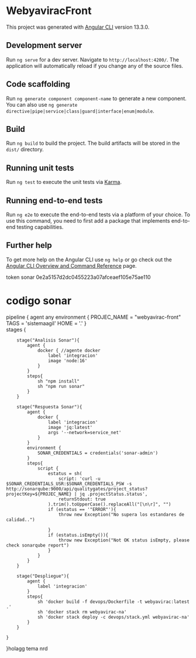 # WebyaviracFront

This project was generated with [Angular CLI](https://github.com/angular/angular-cli) version 13.3.0.

## Development server

Run `ng serve` for a dev server. Navigate to `http://localhost:4200/`. The application will automatically reload if you change any of the source files.

## Code scaffolding

Run `ng generate component component-name` to generate a new component. You can also use `ng generate directive|pipe|service|class|guard|interface|enum|module`.

## Build

Run `ng build` to build the project. The build artifacts will be stored in the `dist/` directory.

## Running unit tests

Run `ng test` to execute the unit tests via [Karma](https://karma-runner.github.io).

## Running end-to-end tests

Run `ng e2e` to execute the end-to-end tests via a platform of your choice. To use this command, you need to first add a package that implements end-to-end testing capabilities.

## Further help

To get more help on the Angular CLI use `ng help` or go check out the [Angular CLI Overview and Command Reference](https://angular.io/cli) page.

token sonar 
0e2a5157d2dc0455223a07afceaef105e75ae110


# codigo sonar 
pipeline {
    agent any
    environment {
        PROJEC_NAME = "webyavirac-front" 
        TAGS = 'sistemaagil'
        HOME = '.'
    }    
    stages {

        stage("Analisis Sonar"){
            agent {
                docker { //agente docker 
                    label 'integracion'
                    image 'node:16'
                }
            }
            steps{ 
                sh "npm install"
                sh "npm run sonar"  
            }
        }

        stage("Respuesta Sonar"){
            agent {
                docker {
                    label 'integracion'
                    image 'jq:latest'
                    args '--network=service_net' 
                }
            }
            environment {
                SONAR_CREDENTIALS = credentials('sonar-admin')
            }            
            steps{ 
                script {
                    estatus = sh(
                        script: 'curl -u $SONAR_CREDENTIALS_USR:$SONAR_CREDENTIALS_PSW -s http://sonarqube:9000/api/qualitygates/project_status?projectKey=${PROJEC_NAME} | jq .projectStatus.status',
                        returnStdout: true
                    ).trim().toUpperCase().replaceAll("[\n\r]", "")
                    if (estatus == '"ERROR"'){
                        throw new Exception("No supera los estandares de calidad..")

                    }
                    if (estatus.isEmpty()){
                        throw new Exception("Not OK status isEmpty, please check sonarqube report")
                    }
                }
            }
        }

        stage("Despliegue"){
            agent {
                label 'integracion'
            }
            steps{
                sh 'docker build -f devops/Dockerfile -t webyavirac:latest .'
                sh 'docker stack rm webyavirac-na'
                sh 'docker stack deploy -c devops/stack.yml webyavirac-na'
            }    
        }
       
    }
}holagg 
tema nrd